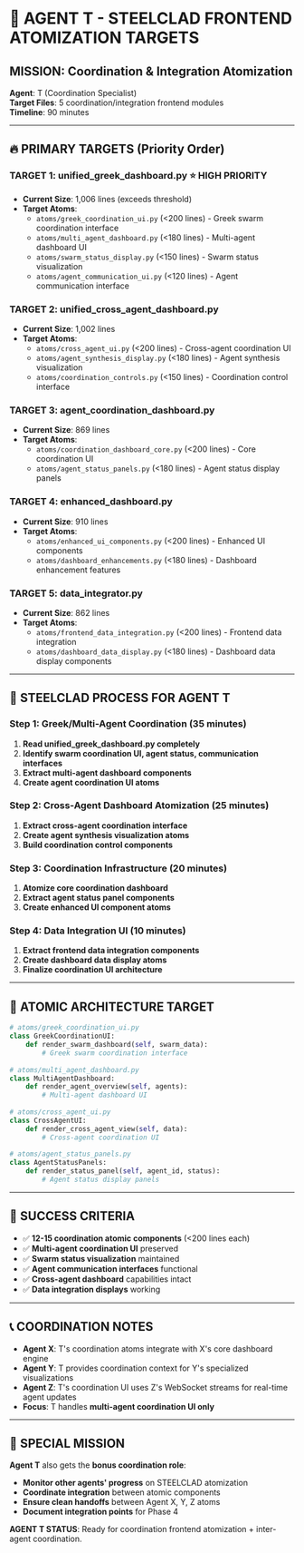 # 🎯 AGENT T - STEELCLAD FRONTEND ATOMIZATION TARGETS

## **MISSION**: Coordination & Integration Atomization
**Agent**: T (Coordination Specialist)  
**Target Files**: 5 coordination/integration frontend modules  
**Timeline**: 90 minutes  

---

## 🔥 PRIMARY TARGETS (Priority Order)

### **TARGET 1: unified_greek_dashboard.py** ⭐ HIGH PRIORITY
- **Current Size**: 1,006 lines (exceeds threshold)
- **Target Atoms**:
  - `atoms/greek_coordination_ui.py` (<200 lines) - Greek swarm coordination interface
  - `atoms/multi_agent_dashboard.py` (<180 lines) - Multi-agent dashboard UI
  - `atoms/swarm_status_display.py` (<150 lines) - Swarm status visualization
  - `atoms/agent_communication_ui.py` (<120 lines) - Agent communication interface

### **TARGET 2: unified_cross_agent_dashboard.py**
- **Current Size**: 1,002 lines
- **Target Atoms**:
  - `atoms/cross_agent_ui.py` (<200 lines) - Cross-agent coordination UI
  - `atoms/agent_synthesis_display.py` (<180 lines) - Agent synthesis visualization
  - `atoms/coordination_controls.py` (<150 lines) - Coordination control interface

### **TARGET 3: agent_coordination_dashboard.py**
- **Current Size**: 869 lines
- **Target Atoms**:
  - `atoms/coordination_dashboard_core.py` (<200 lines) - Core coordination UI
  - `atoms/agent_status_panels.py` (<180 lines) - Agent status display panels

### **TARGET 4: enhanced_dashboard.py**
- **Current Size**: 910 lines
- **Target Atoms**:
  - `atoms/enhanced_ui_components.py` (<200 lines) - Enhanced UI components
  - `atoms/dashboard_enhancements.py` (<180 lines) - Dashboard enhancement features

### **TARGET 5: data_integrator.py**  
- **Current Size**: 862 lines
- **Target Atoms**:
  - `atoms/frontend_data_integration.py` (<200 lines) - Frontend data integration
  - `atoms/dashboard_data_display.py` (<180 lines) - Dashboard data display components

---

## 🎯 STEELCLAD PROCESS FOR AGENT T

### **Step 1**: Greek/Multi-Agent Coordination (35 minutes)
1. **Read unified_greek_dashboard.py completely**
2. **Identify swarm coordination UI, agent status, communication interfaces**
3. **Extract multi-agent dashboard components**
4. **Create agent coordination UI atoms**

### **Step 2**: Cross-Agent Dashboard Atomization (25 minutes)
1. **Extract cross-agent coordination interface**
2. **Create agent synthesis visualization atoms**
3. **Build coordination control components**

### **Step 3**: Coordination Infrastructure (20 minutes)  
1. **Atomize core coordination dashboard**
2. **Extract agent status panel components**
3. **Create enhanced UI component atoms**

### **Step 4**: Data Integration UI (10 minutes)
1. **Extract frontend data integration components**
2. **Create dashboard data display atoms**
3. **Finalize coordination UI architecture**

---

## 🧬 ATOMIC ARCHITECTURE TARGET

```python
# atoms/greek_coordination_ui.py
class GreekCoordinationUI:
    def render_swarm_dashboard(self, swarm_data):
        # Greek swarm coordination interface
        
# atoms/multi_agent_dashboard.py
class MultiAgentDashboard:
    def render_agent_overview(self, agents):
        # Multi-agent dashboard UI
        
# atoms/cross_agent_ui.py
class CrossAgentUI:
    def render_cross_agent_view(self, data):
        # Cross-agent coordination UI
        
# atoms/agent_status_panels.py
class AgentStatusPanels:
    def render_status_panel(self, agent_id, status):
        # Agent status display panels
```

---

## 🎯 SUCCESS CRITERIA

- ✅ **12-15 coordination atomic components** (<200 lines each)
- ✅ **Multi-agent coordination UI** preserved
- ✅ **Swarm status visualization** maintained
- ✅ **Agent communication interfaces** functional
- ✅ **Cross-agent dashboard** capabilities intact
- ✅ **Data integration displays** working

---

## 📞 COORDINATION NOTES

- **Agent X**: T's coordination atoms integrate with X's core dashboard engine
- **Agent Y**: T provides coordination context for Y's specialized visualizations
- **Agent Z**: T's coordination UI uses Z's WebSocket streams for real-time agent updates
- **Focus**: T handles **multi-agent coordination UI only**

---

## 🌟 SPECIAL MISSION

**Agent T** also gets the **bonus coordination role**:
- **Monitor other agents' progress** on STEELCLAD atomization
- **Coordinate integration** between atomic components  
- **Ensure clean handoffs** between Agent X, Y, Z atoms
- **Document integration points** for Phase 4

**AGENT T STATUS**: Ready for coordination frontend atomization + inter-agent coordination.